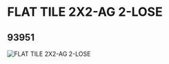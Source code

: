 # FLAT TILE 2X2-AG 2-LOSE
## 93951
![FLAT TILE 2X2-AG 2-LOSE](https://lc-www-live-s.legocdn.com/media/bricks/5/2/4625428.jpg)
